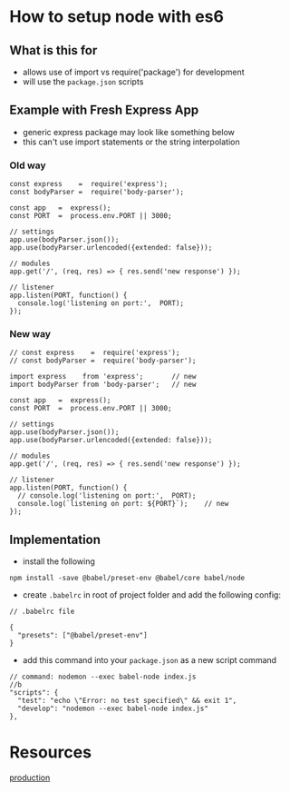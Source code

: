 # How to setup node with es6

## What is this for
* allows use of import vs require('package') for development
* will use the `package.json` scripts


## Example with Fresh Express App
* generic express package may look like something below
* this can't use import statements or the string interpolation

### Old way
```
const express    =  require('express');
const bodyParser =  require('body-parser');

const app   =  express();
const PORT  =  process.env.PORT || 3000;

// settings
app.use(bodyParser.json());
app.use(bodyParser.urlencoded({extended: false}));

// modules
app.get('/', (req, res) => { res.send('new response') });

// listener
app.listen(PORT, function() {
  console.log('listening on port:',  PORT);
});

```

### New way
```
// const express    =  require('express');
// const bodyParser =  require('body-parser');

import express    from 'express';       // new
import bodyParser from 'body-parser';   // new

const app   =  express();
const PORT  =  process.env.PORT || 3000;

// settings
app.use(bodyParser.json());
app.use(bodyParser.urlencoded({extended: false}));

// modules
app.get('/', (req, res) => { res.send('new response') });

// listener
app.listen(PORT, function() {
  // console.log('listening on port:',  PORT);
  console.log(`listening on port: ${PORT}`);    // new
});
```


## Implementation
* install the following
```
npm install -save @babel/preset-env @babel/core babel/node
```

* create `.babelrc` in root of project folder and add the following config:
```
// .babelrc file

{
  "presets": ["@babel/preset-env"]
}
```
* add this command into your `package.json` as a new script command
```
// command: nodemon --exec babel-node index.js
//b
"scripts": {
  "test": "echo \"Error: no test specified\" && exit 1",
  "develop": "nodemon --exec babel-node index.js"
},
```


# Resources
[production](https://github.com/babel/example-node-server)
